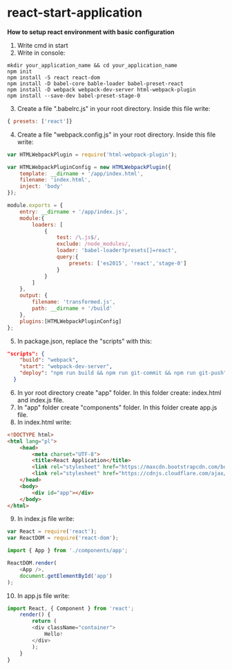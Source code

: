 # react-start-application
**How to setup react environment with basic configuration**
1. Write cmd in start
2. Write in console:
```
mkdir your_application_name && cd your_application_name
npm init
npm install -S react react-dom
npm install -D babel-core bable-loader babel-preset-react
npm install -D webpack webpack-dev-server html-webpack-plugin
npm install --save-dev babel-preset-stage-0
```
3. Create a file ".babelrc.js" in your root directory. Inside this file write:
```js
{ presets: ['react']}
```
4. Create a file "webpack.config.js" in your root directory. Inside this file write:
```js
var HTMLWebpackPlugin = require('html-webpack-plugin');

var HTMLWebpackPluginConfig = new HTMLWebpackPlugin({
    template: __dirname + '/app/index.html',
    filename: 'index.html',
    inject: 'body'
});

module.exports = {
    entry: __dirname + '/app/index.js',
    module:{
        loaders: [
            {
                test: /\.js$/,
                exclude: /node_modules/,
                loader: 'babel-loader?presets[]=react',
                query:{
                    presets: ['es2015', 'react','stage-0']
                }
            }
        ]
    },
    output: {
        filename: 'transformed.js',
        path: __dirname + '/build'
    },
    plugins:[HTMLWebpackPluginConfig]
};
```
5. In package.json, replace the "scripts" with this:
```json
"scripts": {
    "build": "webpack",
    "start": "webpack-dev-server",
    "deploy": "npm run build && npm run git-commit && npm run git-push"
  }
```
6. In yor root directory create "app" folder. In this folder create: index.html and index.js file.
7. In "app" folder create "components" folder. In this folder create app.js file.
8. In index.html write:
```html
<!DOCTYPE html>
<html lang="pl">
    <head>
        <meta charset="UTF-8">
        <title>React Application</title>
        <link rel="stylesheet" href="https://maxcdn.bootstrapcdn.com/bootstrap/3.3.7/css/bootstrap.min.css">
        <link rel="stylesheet" href="https://cdnjs.cloudflare.com/ajax/libs/font-awesome/4.7.0/css/font-awesome.min.css">
    </head>
    <body>
        <div id="app"></div>
    </body>
</html>
```
9. In index.js file write:
```js
var React = require('react');
var ReactDOM = require('react-dom');

import { App } from './components/app';

ReactDOM.render(
    <App />,
    document.getElementById('app')
);
```
10. In app.js file write:
```js
import React, { Component } from 'react';
    render() {
        return (
        <div className="container">
            Hello!
        </div>
        );
    }
}
```
